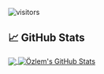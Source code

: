 ![visitors](https://visitor-badge.glitch.me/badge?page_id=page.id)

## &#x1f4c8; GitHub Stats

<a href="https://github.com/ozlemkorpe/ozlemkorpe">
  <img align="center" src="https://github-readme-stats.vercel.app/api/top-langs/?username=ozlemkorpe&hide=java,html&title_color=ffffff&text_color=c9cacc&icon_color=2bbc8a&bg_color=1d1f21" />
</>
<a href="https://github.com/ozlemkorpe/ozlemkorpe">
  <img align="center" src="https://github-readme-stats.vercel.app/api?username=ozlemkorpe&show_icons=true&line_height=27&count_private=true&title_color=ffffff&text_color=c9cacc&icon_color=ffff00&bg_color=1d1f21" alt="Özlem's GitHub Stats" />
</a>
